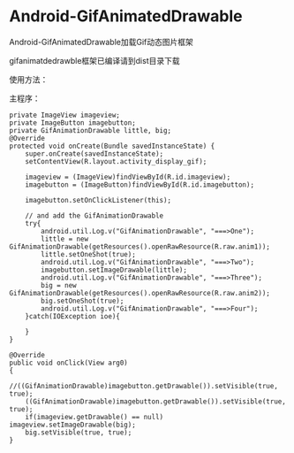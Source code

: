 # Android-GifAnimatedDrawable
Android-GifAnimatedDrawable加载Gif动态图片框架

gifanimatdedrawble框架已编译请到dist目录下载

使用方法：<ImageButton
        android:id="@+id/imagebutton"
        android:layout_width="wrap_content"
        android:layout_height="wrap_content"
        android:layout_alignParentLeft="true"
        android:layout_alignParentTop="true"
        android:layout_marginLeft="15dp"
        android:layout_marginTop="16dp" />
        <ImageView
        android:id="@+id/imageview"
        android:layout_width="wrap_content"
        android:layout_height="wrap_content"
        android:layout_below="@+id/imagebutton"
        android:layout_centerHorizontal="true"
        android:layout_marginTop="98dp" />
    
主程序：

	private ImageView imageview;
	private ImageButton imagebutton;
	private GifAnimationDrawable little, big;
	@Override
	protected void onCreate(Bundle savedInstanceState) {
		super.onCreate(savedInstanceState);
		setContentView(R.layout.activity_display_gif);
		
		imageview = (ImageView)findViewById(R.id.imageview);
		imagebutton = (ImageButton)findViewById(R.id.imagebutton);
		
		imagebutton.setOnClickListener(this);
		
		// and add the GifAnimationDrawable
		try{
			android.util.Log.v("GifAnimationDrawable", "===>One");
			little = new GifAnimationDrawable(getResources().openRawResource(R.raw.anim1));
			little.setOneShot(true);
			android.util.Log.v("GifAnimationDrawable", "===>Two");
			imagebutton.setImageDrawable(little);
			android.util.Log.v("GifAnimationDrawable", "===>Three");
			big = new GifAnimationDrawable(getResources().openRawResource(R.raw.anim2));
			big.setOneShot(true);
			android.util.Log.v("GifAnimationDrawable", "===>Four");
		}catch(IOException ioe){
			
		}
	}

	@Override
	public void onClick(View arg0)
	{
		//((GifAnimationDrawable)imagebutton.getDrawable()).setVisible(true, true);
		((GifAnimationDrawable)imagebutton.getDrawable()).setVisible(true, true);
		if(imageview.getDrawable() == null) imageview.setImageDrawable(big);
		big.setVisible(true, true);
	}
